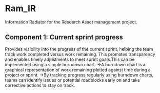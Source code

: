 # Ram_IR
Information Radiator for the Research Asset management project.

## Component 1: Current sprint progress
Provides visibility into the progress of the current sprint, helping the team track work completed versus work remaining. This promotes transparency and enables timely adjustments to meet sprint goals.This can be implemented using a simple burndown chart.
->A burndown chart is a graphical representation of work remaining plotted against time during a project or sprint.
->By tracking progress regularly using burndown charts, teams can identify issues or potential roadblocks early on and take corrective actions to stay on track.